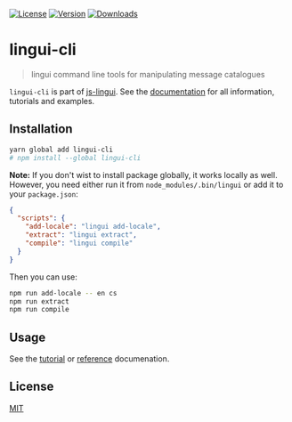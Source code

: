 [![License][Badge-License]][License]
[![Version][Badge-Version]][Package]
[![Downloads][Badge-Downloads]][Package]

# lingui-cli

> lingui command line tools for manipulating message catalogues

`lingui-cli` is part of [js-lingui][jsLingui]. See the [documentation][Documentation] for all information, tutorials and examples.

## Installation

```bash
yarn global add lingui-cli
# npm install --global lingui-cli
```

**Note:** If you don't wist to install package globally, it works locally
as well. However, you need either run it from `node_modules/.bin/lingui` or
add it to your `package.json`:

```json
{
  "scripts": {
    "add-locale": "lingui add-locale",
    "extract": "lingui extract",
    "compile": "lingui compile"
  }
}
```

Then you can use:

```bash
npm run add-locale -- en cs
npm run extract
npm run compile
```

## Usage

See the [tutorial][Tutorial] or [reference][Reference] documenation.

## License

[MIT][License]

[License]: https://github.com/lingui/js-lingui/blob/master/LICENSE
[jsLingui]: https://github.com/lingui/js-lingui
[Documentation]: https://lingui.github.io/js-lingui/
[Tutorial]: https://lingui.github.io/js-lingui/tutorials/cli.html
[Reference]: https://lingui.github.io/js-lingui/ref/cli.html
[Package]: https://www.npmjs.com/package/lingui-cli
[Badge-Downloads]: https://img.shields.io/npm/dw/lingui-cli.svg
[Badge-Version]: https://img.shields.io/npm/v/lingui-cli.svg 
[Badge-License]: https://img.shields.io/npm/l/lingui-cli.svg
